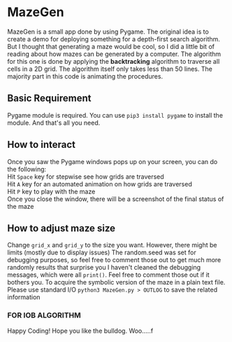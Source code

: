 # MazeGen 
MazeGen is a small app done by using Pygame. The original idea is to create a demo for deploying something for a depth-first search algorithm. But I thought that
generating a maze would be cool, so I did a little bit of reading about how mazes can be generated by a computer. The algorithm for this one is done by applying
the **backtracking** algorithm to traverse all cells in a 2D grid. The algorithm itself only takes less than 50 lines. The majority part in this code is animating
the procedures.

## Basic Requirement
Pygame module is required. You can use ```pip3 install pygame``` to install the module. And that's all you need.
## How to interact
Once you saw the Pygame windows pops up on your screen, you can do the following:  
Hit ```Space``` key for stepwise see how grids are traversed  
Hit ```A``` key for an automated animation on how grids are traversed  
Hit ```P``` key to play with the maze  
Once you close the window, there will be a screenshot of the final status of the maze
## How to adjust maze size
Change ```grid_x``` and ```grid_y``` to the size you want. However, there might be limits (mostly due to display issues)
The random.seed was set for debugging purposes, so feel free to comment those out to get much more randomly results that surprise you
I haven't cleaned the debugging messages, which were all ```print()```. Feel free to comment those out if it bothers you.
To acquire the symbolic version of the maze in a plain text file. Please use standard I/O ```python3 MazeGen.py > OUTLOG``` to save the related information

### FOR IOB ALGORITHM
Happy Coding! Hope you like the bulldog. Woo.....f
